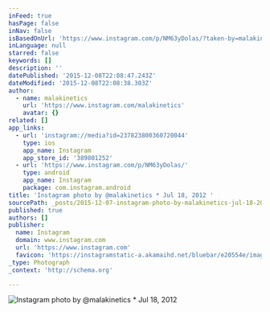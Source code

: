 ```yaml
---
inFeed: true
hasPage: false
inNav: false
isBasedOnUrl: 'https://www.instagram.com/p/NM63yDolas/?taken-by=malakinetics'
inLanguage: null
starred: false
keywords: []
description: ''
datePublished: '2015-12-08T22:08:47.243Z'
dateModified: '2015-12-08T22:08:38.303Z'
author:
  - name: malakinetics
    url: 'https://www.instagram.com/malakinetics'
    avatar: {}
related: []
app_links:
  - url: 'instagram://media?id=237823800360720044'
    type: ios
    app_name: Instagram
    app_store_id: '389801252'
  - url: 'https://www.instagram.com/p/NM63yDolas/'
    type: android
    app_name: Instagram
    package: com.instagram.android
title: 'Instagram photo by @malakinetics * Jul 18, 2012 '
sourcePath: _posts/2015-12-07-instagram-photo-by-malakinetics-jul-18-2012-at-1220am-u.md
published: true
authors: []
publisher:
  name: Instagram
  domain: www.instagram.com
  url: 'https://www.instagram.com'
  favicon: 'https://instagramstatic-a.akamaihd.net/bluebar/e20554e/images/ico/favicon.ico'
_type: Photograph
_context: 'http://schema.org'

---
```

![Instagram photo by @malakinetics * Jul 18, 2012 ](https://s3-us-west-2.amazonaws.com/the-grid-img/p/61f109206d7012a2071ea11e77a9b1a9094ec1cd.jpg)